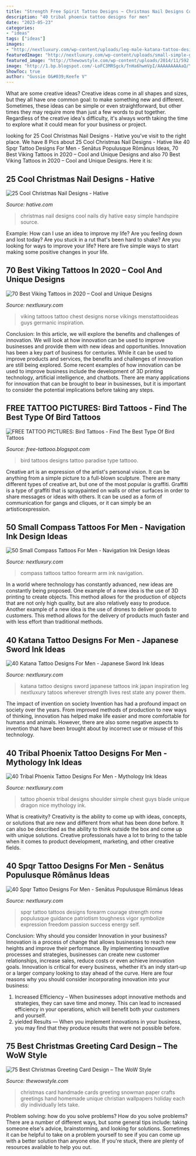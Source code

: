 ```yaml
---
title: "Strength Free Spirit Tattoo Designs ~ Christmas Nail Designs Cool Nails Diy Hative Easy Simple Handspire Source"
description: "40 tribal phoenix tattoo designs for men"
date: "2023-05-23"
categories:
- "ideas"
tags: ["ideas"]
images:
- "http://nextluxury.com/wp-content/uploads/leg-male-katana-tattoo-design-inspiration.jpg"
featuredImage: "http://nextluxury.com/wp-content/uploads/small-simple-guys-tribal-phoenix-design-tattoo-on-shoulder-blade.jpg"
featured_image: "http://thewowstyle.com/wp-content/uploads/2014/11/592.jpg"
image: "http://1.bp.blogspot.com/-LoFC3MRSgck/TnHa6hwmVpI/AAAAAAAAAaQ/Y7ZhEQ-1-4o/s1600/bird+tattoos+-free-tattooo.blogspot.com+-tattoo1.jpg"
ShowToc: true
author: "Gussie O&#039;Keefe V"
---
```



What are some creative ideas?
Creative ideas come in all shapes and sizes, but they all have one common goal: to make something new and different. Sometimes, these ideas can be simple or even straightforward, but other times they may require more than just a few words to put together. Regardless of the creative idea's difficulty, it's always worth taking the time to explore what it could mean for your business or project.

	

		
looking for 25 Cool Christmas Nail Designs - Hative you've visit to the right place. We have 8 Pics about 25 Cool Christmas Nail Designs - Hative like 40 Spqr Tattoo Designs For Men - Senātus Populusque Rōmānus Ideas, 70 Best Viking Tattoos in 2020 – Cool and Unique Designs and also 70 Best Viking Tattoos in 2020 – Cool and Unique Designs. Here it is:
		
    
## 25 Cool Christmas Nail Designs - Hative

<img loading=lazy src="http://hative.com/wp-content/uploads/2014/11/christmas-nail-designs/9-cool-christmas-nail-designs.jpg" onerror="this.onerror=null;this.src='https://tse2.mm.bing.net/th?id=OIP.Dm4KUDmXYD8ushXxhRe9VAHaF_&amp;pid=15.1';" alt="25 Cool Christmas Nail Designs - Hative">

_Source: hative.com_

>christmas nail designs cool nails diy hative easy simple handspire source. 

	

Example: How can I use an idea to improve my life?
Are you feeling down and lost today? Are you stuck in a rut that's been hard to shake? Are you looking for ways to improve your life? Here are five simple ways to start making some positive changes in your life.

    
## 70 Best Viking Tattoos In 2020 – Cool And Unique Designs

<img loading=lazy src="http://nextluxury.com/wp-content/uploads/viking-style-tattoos-for-guys.jpg" onerror="this.onerror=null;this.src='https://tse1.mm.bing.net/th?id=OIP.JqCywR_n_OuYAjExTkgR8QHaHK&amp;pid=15.1';" alt="70 Best Viking Tattoos in 2020 – Cool and Unique Designs">

_Source: nextluxury.com_

>viking tattoos tattoo chest designs norse vikings menstattooideas guys germanic inspiration. 

	

Conclusion: In this article, we will explore the benefits and challenges of innovation. We will look at how innovation can be used to improve businesses and provide them with new ideas and opportunities.
Innovation has been a key part of business for centuries. While it can be used to improve products and services, the benefits and challenges of innovation are still being explored. Some recent examples of how innovation can be used to improve business include the development of 3D printing technology, artificial intelligence, and chatbots. There are many applications for innovation that can be brought to bear in businesses, but it is important to consider the potential implications before taking any steps.

    
## FREE TATTOO PICTURES: Bird Tattoos - Find The Best Type Of Bird Tattoos

<img loading=lazy src="http://1.bp.blogspot.com/-LoFC3MRSgck/TnHa6hwmVpI/AAAAAAAAAaQ/Y7ZhEQ-1-4o/s1600/bird+tattoos+-free-tattooo.blogspot.com+-tattoo1.jpg" onerror="this.onerror=null;this.src='https://tse3.mm.bing.net/th?id=OIP.Nyr91oeCTt0JcZ5Yy3raQQHaLW&amp;pid=15.1';" alt="FREE TATTOO PICTURES: Bird Tattoos - Find The Best Type Of Bird Tattoos">

_Source: free-tattooo.blogspot.com_

>bird tattoos designs tattoo paradise type tattooo. 

	

Creative art is an expression of the artist's personal vision. It can be anything from a simple picture to a full-blown sculpture. There are many different types of creative art, but one of the most popular is graffiti. Graffiti is a type of graffiti that is spraypainted on walls or other surfaces in order to share messages or ideas with others. It can be used as a form of communication for gangs and cliques, or it can simply be an artisticexpression.

    
## 50 Small Compass Tattoos For Men - Navigation Ink Design Ideas

<img loading=lazy src="http://nextluxury.com/wp-content/uploads/small-compass-tattoos-for-men.jpg" onerror="this.onerror=null;this.src='https://tse3.mm.bing.net/th?id=OIP.C7DIQn9Z7p9CWPftKfnYigHaHa&amp;pid=15.1';" alt="50 Small Compass Tattoos For Men - Navigation Ink Design Ideas">

_Source: nextluxury.com_

>compass tattoos tattoo forearm arm ink navigation. 

	

In a world where technology has constantly advanced, new ideas are constantly being proposed. One example of a new idea is the use of 3D printing to create objects. This method allows for the production of objects that are not only high quality, but are also relatively easy to produce. Another example of a new idea is the use of drones to deliver goods to customers. This method allows for the delivery of products much faster and with less effort than traditional methods.

    
## 40 Katana Tattoo Designs For Men - Japanese Sword Ink Ideas

<img loading=lazy src="http://nextluxury.com/wp-content/uploads/leg-male-katana-tattoo-design-inspiration.jpg" onerror="this.onerror=null;this.src='https://tse4.mm.bing.net/th?id=OIP.mz1fGjyFX61AxiMXTajy3gHaGi&amp;pid=15.1';" alt="40 Katana Tattoo Designs For Men - Japanese Sword Ink Ideas">

_Source: nextluxury.com_

>katana tattoo designs sword japanese tattoos ink japan inspiration leg nextluxury tatoos wherever strength lives rest state any power them. 

	

The impact of invention on society
Invention has had a profound impact on society over the years. From improved methods of production to new ways of thinking, innovation has helped make life easier and more comfortable for humans and animals. However, there are also some negative aspects to invention that have been brought about by incorrect use or misuse of this technology.

    
## 40 Tribal Phoenix Tattoo Designs For Men - Mythology Ink Ideas

<img loading=lazy src="http://nextluxury.com/wp-content/uploads/small-simple-guys-tribal-phoenix-design-tattoo-on-shoulder-blade.jpg" onerror="this.onerror=null;this.src='https://tse3.mm.bing.net/th?id=OIP.LF3ZXQAr5QHSuQ5ghjY_jAHaE8&amp;pid=15.1';" alt="40 Tribal Phoenix Tattoo Designs For Men - Mythology Ink Ideas">

_Source: nextluxury.com_

>tattoo phoenix tribal designs shoulder simple chest guys blade unique dragon nice mythology ink. 

	

What is creativity?
Creativity is the ability to come up with ideas, concepts, or solutions that are new and different from what has been done before. It can also be described as the ability to think outside the box and come up with unique solutions. Creative professionals have a lot to bring to the table when it comes to product development, marketing, and other creative fields.

    
## 40 Spqr Tattoo Designs For Men - Senātus Populusque Rōmānus Ideas

<img loading=lazy src="http://nextluxury.com/wp-content/uploads/inner-forearm-male-spqr-rome-tattoo-design.jpg" onerror="this.onerror=null;this.src='https://tse3.mm.bing.net/th?id=OIP.cMHjCMk3Gv4tghuBtUMr-gHaFj&amp;pid=15.1';" alt="40 Spqr Tattoo Designs For Men - Senātus Populusque Rōmānus Ideas">

_Source: nextluxury.com_

>spqr tattoo tattoos designs forearm courage strength rome populusque guidance patriotism toughness vigor symbolize expression freedom passion success energy self. 

	

Conclusion: Why should you consider Innovation in your business?
Innovation is a process of change that allows businesses to reach new heights and improve their performance. By implementing innovative processes and strategies, businesses can create new customer relationships, increase sales, reduce costs or even achieve innovation goals. Innovation is critical for every business, whether it’s an indy start-up or a larger company looking to stay ahead of the curve. Here are four reasons why you should consider incorporating innovation into your business: 
1) Increased Efficiency – When businesses adopt innovative methods and strategies, they can save time and money. This can lead to increased efficiency in your operations, which will benefit both your customers and yourself. 
2) yielded Results — When you implement innovations in your business, you may find that they produce results that were not possible before.

    
## 75 Best Christmas Greeting Card Design – The WoW Style

<img loading=lazy src="http://thewowstyle.com/wp-content/uploads/2014/11/592.jpg" onerror="this.onerror=null;this.src='https://tse3.mm.bing.net/th?id=OIP.6SN4QQy8X4m8BgEeg1--0QHaJk&amp;pid=15.1';" alt="75 Best Christmas Greeting Card Design – The WoW Style">

_Source: thewowstyle.com_

>christmas card handmade cards greeting snowman paper crafts greetings hand homemade unique christian wallpapers holiday each diy individually lets take. 

	

Problem solving: how do you solve problems?
How do you solve problems? There are a number of different ways, but some general tips include: taking someone else's advice, brainstorming, and looking for solutions. Sometimes it can be helpful to take on a problem yourself to see if you can come up with a better solution than anyone else. If you're stuck, there are plenty of resources available to help you out.

